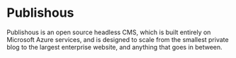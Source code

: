 # Publishous
Publishous is an open source headless CMS, which is built entirely on Microsoft Azure services, and is designed to scale from the smallest private blog to the largest enterprise website, and anything that goes in between.
